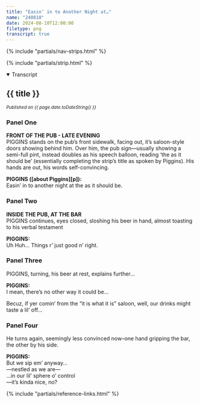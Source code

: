 ```yaml
---
title: "Easin’ in to Another Night at…"
name: "240810"
date: 2024-08-10T12:00:00
filetype: png
transcript: true
---
```


{% include "partials/nav-strips.html" %}

{% include "partials/strip.html" %}


<details open>
<summary>Transcript</summary>

## {{ title }}
<small>*Published on {{ page.date.toDateString() }}*</small>

### Panel One 
**FRONT OF THE PUB - LATE EVENING**  
PIGGINS stands on the pub’s front sidewalk, facing out, it’s saloon-style doors showing behind him. Over him, the pub sign—usually showing a semi-full pint, instead doubles as his speech balloon, reading ‘the as it should be’ (essentially completing the strip’s title as spoken by Piggins). His hands are out, his words self-convincing.

**PIGGINS ([about Piggins][p]):**  
Easin’ in to another night at the as it should be.

### Panel Two
**INSIDE THE PUB, AT THE BAR**  
PIGGINS continues, eyes closed, sloshing his beer in hand, almost toasting to his verbal testament

**PIGGINS:**  
Uh Huh… Things r’ just good n’ right.

### Panel Three
PIGGINS, turning, his beer at rest, explains further…

**PIGGINS:**  
I mean, there’s no other way it could be…

Becuz, if yer comin’ from the “it is what it is” saloon, well, our drinks might taste a lil’ off…

### Panel Four
He turns again, seemingly less convinced now–one hand gripping the bar, the other by his side.

**PIGGINS:**  
But we sip em’ anyway…  
—nestled as we are—  
…in our lil’ sphere o’ control  
—it’s kinda nice, no?

<!--FOOTNOTES-->
<!-- [^1]: foo "bar" -->

</details>


{% include "partials/reference-links.html" %}